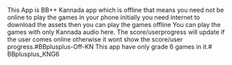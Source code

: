 This App is BB++ Kannada app which is offline that means you need not be online to play the games in your phone initially you need internet to download the assets then you can play the games offline
You can play the games with only Kannada audio here. 
The score/userprogress will update if the user comes online otherwise it wont show the score/user progress.#BBplusplus-Off-KN 
This app have only grade 6 games in it.# BBplusplus_KNG6
